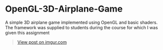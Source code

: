 # OpenGL-3D-Airplane-Game
A simple 3D airplane game implemented using OpenGL and basic shaders. The framework was supplied to students during the course for which I was given this assignment

<blockquote class="imgur-embed-pub" lang="en" data-id="XUduqOY"><a href="//imgur.com/XUduqOY">View post on imgur.com</a></blockquote><script async src="//s.imgur.com/min/embed.js" charset="utf-8"></script>
<!--stackedit_data:
eyJoaXN0b3J5IjpbLTU4MTI5NjE0MF19
-->